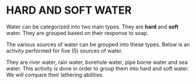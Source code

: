# HARD AND SOFT WATER

Water can be categorized into two main types. They are **hard** and **soft** water. They are grouped based on their response to soap.

The various sources of water can be grouped into these types. Below is an activity performed for five (5) sources of water.

They are river water, rain water, borehole water, pipe borne water and sea water. This activity is done in order to group them into hard and soft water. We will compare their lathering abilities.

